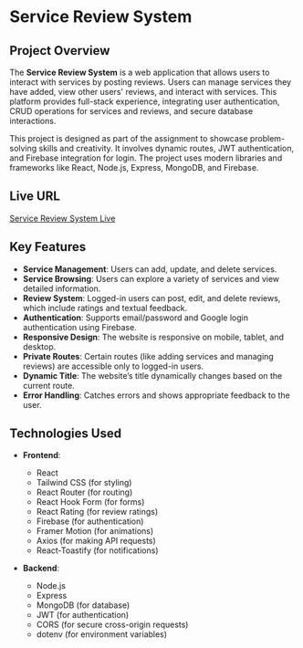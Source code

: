 # Service Review System

## Project Overview
The **Service Review System** is a web application that allows users to interact with services by posting reviews. Users can manage services they have added, view other users' reviews, and interact with services. This platform provides full-stack experience, integrating user authentication, CRUD operations for services and reviews, and secure database interactions.

This project is designed as part of the assignment to showcase problem-solving skills and creativity. It involves dynamic routes, JWT authentication, and Firebase integration for login. The project uses modern libraries and frameworks like React, Node.js, Express, MongoDB, and Firebase.

## Live URL
[Service Review System Live](https://reviews-project-5c872.web.app/)

## Key Features
- **Service Management**: Users can add, update, and delete services.
- **Service Browsing**: Users can explore a variety of services and view detailed information.
- **Review System**: Logged-in users can post, edit, and delete reviews, which include ratings and textual feedback.
- **Authentication**: Supports email/password and Google login authentication using Firebase.
- **Responsive Design**: The website is responsive on mobile, tablet, and desktop.
- **Private Routes**: Certain routes (like adding services and managing reviews) are accessible only to logged-in users.
- **Dynamic Title**: The website’s title dynamically changes based on the current route.
- **Error Handling**: Catches errors and shows appropriate feedback to the user.

## Technologies Used
- **Frontend**:
  - React
  - Tailwind CSS (for styling)
  - React Router (for routing)
  - React Hook Form (for forms)
  - React Rating (for review ratings)
  - Firebase (for authentication)
  - Framer Motion (for animations)
  - Axios (for making API requests)
  - React-Toastify (for notifications)

- **Backend**:
  - Node.js
  - Express
  - MongoDB (for database)
  - JWT (for authentication)
  - CORS (for secure cross-origin requests)
  - dotenv (for environment variables)
